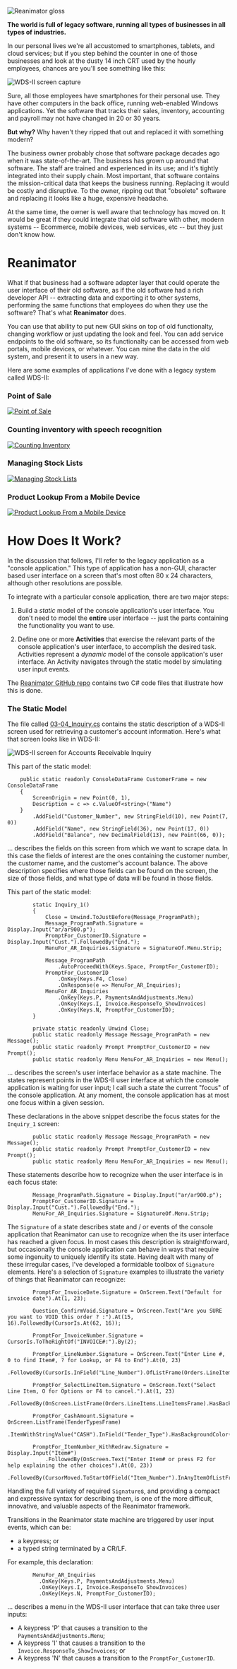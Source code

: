 ![Reanimator gloss](/images/ReanimatorGloss.jpg)

**The world is full of legacy software, running all types of businesses in all types of industries.**

In our personal lives we're all accustomed to smartphones, tablets, and cloud services; but if you step behind the counter in one of those businesses and look at the dusty 14 inch CRT used by the hourly employees, chances are you'll see something like this:

![WDS-II screen capture](/images/WDS_II_example.jpg)

Sure, all those employees have smartphones for their personal use.  They have other computers in the back office, running web-enabled Windows applications.  Yet the software that tracks their sales, inventory, accounting and payroll may not have changed in 20 or 30 years.

**But why?**  Why haven't they ripped that out and replaced it with something modern?

The business owner probably chose that software package decades ago when it was state-of-the-art.  The business has grown up around that software.  The staff are trained and experienced in its use; and it's tightly integrated into their supply chain.  Most important, that software contains the mission-critical data that keeps the business running.  Replacing it would be costly and disruptive.  To the owner, ripping out that "obsolete" software and replacing it looks like a huge, expensive headache.

At the same time, the owner is well aware that technology has moved on.  It would be great if they could integrate that old software with other, modern systems -- Ecommerce, mobile devices, web services, etc -- but they just don't know how.

# Reanimator

What if that business had a software adapter layer that could operate the user interface of their old software, as if the old software had a rich developer API -- extracting data and exporting it to other systems, performing the same functions that employees do when they use the software?  That's what **Reanimator** does.

You can use that ability to put new GUI skins on top of old functionalty, changing workflow or just updating the look and feel.  You can add service endpoints to the old software, so its functionalty can be accessed from web portals, mobile devices, or whatever.  You can mine the data in the old system, and present it to users in a new way.

Here are some examples of applications I've done with a legacy system called WDS-II:

### Point of Sale

[![Point of Sale](http://img.youtube.com/vi/3t3N_ouGeCk/0.jpg)](http://www.youtube.com/watch?v=3t3N_ouGeCk "Point of Sale")

### Counting inventory with speech recognition

[![Counting Inventory](http://img.youtube.com/vi/ziy9DvCxrRc/0.jpg)](http://www.youtube.com/watch?v=ziy9DvCxrRc "Counting Inventory")

### Managing Stock Lists

[![Managing Stock Lists](http://img.youtube.com/vi/2bcLmyh1NrA/0.jpg)](http://www.youtube.com/watch?v=2bcLmyh1NrA "Managing Stock Lists")

### Product Lookup From a Mobile Device

[![Product Lookup From a Mobile Device](http://img.youtube.com/vi/tah2IuiGp5Q/0.jpg)](http://www.youtube.com/watch?v=tah2IuiGp5Q "Product Lookup From a Mobile Device")

# How Does It Work?

In the discussion that follows, I'll refer to the legacy application as a "console application."  This type of application has a non-GUI, character based user interface on a screen that's most often 80 x 24 characters, although other resolutions are possible.

To integrate with a particular console application, there are two major steps:

1.  Build a *static* model of the console application's user interface.  You don't need to model the **entire** user interface -- just the parts containing the functionality you want to use.

2.  Define one or more **Activities** that exercise the relevant parts of the console application's user interface, to accomplish the desired task.  Activities represent a *dynamic* model of the console application's user interface.  An Activity navigates through the static model by simulating user input events.

The [Reanimator GitHub repo](https://github.com/GregWickham/Reanimator) contains two C# code files that illustrate how this is done.

### The Static Model

The file called [03-04_Inquiry.cs](https://github.com/GregWickham/Reanimator/blob/master/03-04_Inquiry.cs) contains the static description of a WDS-II screen used for retrieving a customer's account information.  Here's what that screen looks like in WDS-II:

![WDS-II screen for Accounts Receivable Inquiry](/images/AR_Inquiry1_Screen.jpg)

This part of the static model:
```
    public static readonly ConsoleDataFrame CustomerFrame = new ConsoleDataFrame
    {
        ScreenOrigin = new Point(0, 1),
        Description = c => c.ValueOf<string>("Name")
    }
        .AddField("Customer_Number", new StringField(10), new Point(7, 0))
        .AddField("Name", new StringField(36), new Point(17, 0))
        .AddField("Balance", new DecimalField(13), new Point(66, 0));
```
... describes the fields on this screen from which we want to scrape data.  In this case the fields of interest are the ones containing the customer number, the customer name, and the customer's account balance.  The above description specifies where those fields can be found on the screen, the size of those fields, and what type of data will be found in those fields.

This part of the static model:
```
        static Inquiry_1()
        {
            Close = Unwind.ToJustBefore(Message_ProgramPath);
            Message_ProgramPath.Signature = Display.Input("ar/ar900.p");
            PromptFor_CustomerID.Signature = Display.Input("Cust.").FollowedBy("End.");
            MenuFor_AR_Inquiries.Signature = SignatureOf.Menu.Strip;

            Message_ProgramPath
                .AutoProceedWith(Keys.Space, PromptFor_CustomerID);
            PromptFor_CustomerID
                .OnKey(Keys.F4, Close)
                .OnResponse(e => MenuFor_AR_Inquiries);
            MenuFor_AR_Inquiries
                .OnKey(Keys.P, PaymentsAndAdjustments.Menu)
                .OnKey(Keys.I, Invoice.ResponseTo_ShowInvoices)
                .OnKey(Keys.N, PromptFor_CustomerID);
        }

        private static readonly Unwind Close;
        public static readonly Message Message_ProgramPath = new Message();
        public static readonly Prompt PromptFor_CustomerID = new Prompt();
        public static readonly Menu MenuFor_AR_Inquiries = new Menu();
```
... describes the screen's user interface behavior as a state machine.  The states represent points in the WDS-II user interface at which the console application is waiting for user input; I call such a state the current "focus" of the console application.  At any moment, the console application has at most one focus within a given session.

These declarations in the above snippet describe the focus states for the `Inquiry_1` screen:
```
        public static readonly Message Message_ProgramPath = new Message();
        public static readonly Prompt PromptFor_CustomerID = new Prompt();
        public static readonly Menu MenuFor_AR_Inquiries = new Menu();
```
These statements describe how to recognize when the user interface is in each focus state:
```
        Message_ProgramPath.Signature = Display.Input("ar/ar900.p");
        PromptFor_CustomerID.Signature = Display.Input("Cust.").FollowedBy("End.");
        MenuFor_AR_Inquiries.Signature = SignatureOf.Menu.Strip;
```
The `Signature` of a state describes state and / or events of the console application that Reanimator can use to recognize when the its user interface has reached a given focus.  In most cases this description is straightforward, but occasionally the console application can behave in ways that require some ingenuity to uniquely identify its state.  Having dealt with many of these irregular cases, I've developed a formidable toolbox of `Signature` elements.  Here's a selection of `Signature` examples to illustrate the variety of things that Reanimator can recognize:
```
        PromptFor_InvoiceDate.Signature = OnScreen.Text("Default for invoice date").At(1, 23);
```
```
        Question_ConfirmVoid.Signature = OnScreen.Text("Are you SURE you want to VOID this order ? :").At(15, 16).FollowedBy(CursorIs.At(62, 16));
```
```
        PromptFor_InvoiceNumber.Signature = CursorIs.ToTheRightOf("INVOICE#:").By(2);
```
```
        PromptFor_LineNumber.Signature = OnScreen.Text("Enter Line #, 0 to find Item#, ? for Lookup, or F4 to End").At(0, 23)
            .FollowedBy(CursorIs.InField("Line_Number").OfListFrame(Orders.LineItems.LineItemsFrame));
```
```
        PromptFor_SelectLineItem.Signature = OnScreen.Text("Select Line Item, O for Options or F4 to cancel.").At(1, 23)
            .FollowedBy(OnScreen.ListFrame(Orders.LineItems.LineItemsFrame).HasBackgroundColor(Color.Green).InField("Line_Number"));
```
```
        PromptFor_CashAmount.Signature = OnScreen.ListFrame(TenderTypesFrame)
            .ItemWithStringValue("CASH").InField("Tender_Type").HasBackgroundColor(Color.Green).InField("Amount");
```
```
        PromptFor_ItemNumber_WithRedraw.Signature = Display.Input("Item#")
            .FollowedBy(OnScreen.Text("Enter Item# or press F2 for help explaining the other choices").At(0, 23))
            .FollowedBy(CursorMoved.ToStartOfField("Item_Number").InAnyItemOfListFrame(LineItemsFrame));
```
Handling the full variety of required `Signature`s, and providing a compact and expressive syntax for describing them, is one of the more difficult, innovative, and valuable aspects of the Reanimator framework.

Transitions in the Reanimator state machine are triggered by user input events, which can be:
* a keypress; or
* a typed string terminated by a CR/LF.  

For example, this declaration:
```        
        MenuFor_AR_Inquiries
          .OnKey(Keys.P, PaymentsAndAdjustments.Menu)
          .OnKey(Keys.I, Invoice.ResponseTo_ShowInvoices)
          .OnKey(Keys.N, PromptFor_CustomerID);
```   
... describes a menu in the WDS-II user interface that can take three user inputs:

* A keypress 'P' that causes a transition to the `PaymentsAndAdjustments.Menu`;
* A keypress 'I' that causes a transition to the `Invoice.ResponseTo_ShowInvoices`; or
* A keypress 'N' that causes a transition to the `PromptFor_CustomerID`.
    
